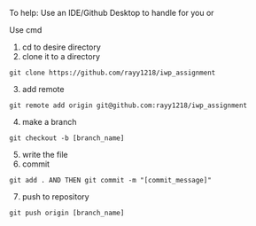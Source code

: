 To help:
Use an IDE/Github Desktop to handle for you or

Use cmd
1. cd to desire directory
2. clone it to a directory
```
git clone https://github.com/rayy1218/iwp_assignment
```
3. add remote
```
git remote add origin git@github.com:rayy1218/iwp_assignment
```
4. make a branch
```
git checkout -b [branch_name]
```
5. write the file
6. commit
```
git add . AND THEN git commit -m "[commit_message]"
```
7. push to repository
```
git push origin [branch_name]
```
